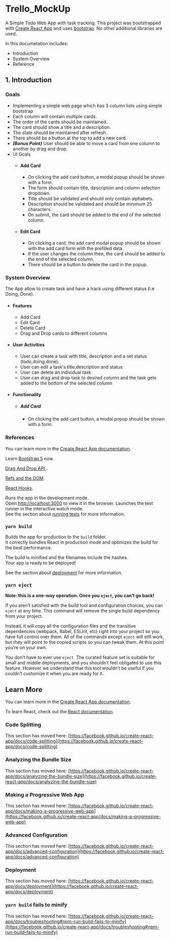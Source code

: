 # Trello_MockUp

A Simple Todo Web App with task tracking.
This project was bootstrapped with [Create React App](https://github.com/facebook/create-react-app) and uses [bootstrap](https://getbootstrap.com/). 
No other additional libraries are used.

In this documetation includes:
* Introduction
* System Overview
* Reference

## 1. Introduction

### Goals
- Implementing a simple web page which has 3 column lists using simple bootstrap 
- Each column will contain multiple cards.
- The order of the cards should be maintained.
- The card should show a title and a description.
- The state should be maintained after refresh.
- There should be a button at the top to add a new card.
- ***(Bonus Point)*** User should be able to move a card from one column to another by drag and drop.
- UI Goals
    - #### Add Card
        - On clicking the add card button, a modal popup should be shown with a form. 
        - The form should contain title, description and column selection dropdown.
        - Title should be validated and should only contain alphabets.
        - Description should be validated and should be minimum 25 characters.
        - On submit, the card should be added to the end of the selected column.
    - #### Edit Card
        - On clicking a card, the add card modal popup should be shown with the add card form with the prefilled data.
        - If the user changes the column then, the card should be added to the end of the selected column.
        - There should be a button to delete the card in the popup.

### System Overview
The App allow to create task and have a track using different status (i.e Doing, Done).

- #### Features
    - Add Card
    - Edit Card
    - Delete Card
    - Drag and Drop cards to different columns
- #### User Activities
    - User can create a task with title, description and a set status (todo,doing,done).
    - User can edit a task's title,description and status 
    - User can delete an individual task
    - User can drag and drop task to desired column and the task gets added to the bottom of the selected column
- #### Functionality
    - ##### Add Card
        - On clicking the add card button, a modal popup should be shown with a form.
### References
You can learn more in the [Create React App documentation](https://facebook.github.io/create-react-app/docs/getting-started).

Learn [Bootstrap 5](https://getbootstrap.com/) now.

[Drag And Drop API ](https://developer.mozilla.org/.en-US/docs/Web/API/HTML_Drag_and_Drop_API).

[Refs and the DOM](https://reactjs.org/docs/refs-and-the-dom.html).

[React Hooks](https://reactjs.org/docs/hooks-intro.html).

Runs the app in the development mode.\
Open [http://localhost:3000](http://localhost:3000) to view it in the browser.
Launches the test runner in the interactive watch mode.\
See the section about [running tests](https://facebook.github.io/create-react-app/docs/running-tests) for more information.

### `yarn build`

Builds the app for production to the `build` folder.\
It correctly bundles React in production mode and optimizes the build for the best performance.

The build is minified and the filenames include the hashes.\
Your app is ready to be deployed!

See the section about [deployment](https://facebook.github.io/create-react-app/docs/deployment) for more information.

### `yarn eject`

**Note: this is a one-way operation. Once you `eject`, you can’t go back!**

If you aren’t satisfied with the build tool and configuration choices, you can `eject` at any time. This command will remove the single build dependency from your project.

Instead, it will copy all the configuration files and the transitive dependencies (webpack, Babel, ESLint, etc) right into your project so you have full control over them. All of the commands except `eject` will still work, but they will point to the copied scripts so you can tweak them. At this point you’re on your own.

You don’t have to ever use `eject`. The curated feature set is suitable for small and middle deployments, and you shouldn’t feel obligated to use this feature. However we understand that this tool wouldn’t be useful if you couldn’t customize it when you are ready for it.

## Learn More

You can learn more in the [Create React App documentation](https://facebook.github.io/create-react-app/docs/getting-started).

To learn React, check out the [React documentation](https://reactjs.org/).

### Code Splitting

This section has moved here: [https://facebook.github.io/create-react-app/docs/code-splitting](https://facebook.github.io/create-react-app/docs/code-splitting)

### Analyzing the Bundle Size

This section has moved here: [https://facebook.github.io/create-react-app/docs/analyzing-the-bundle-size](https://facebook.github.io/create-react-app/docs/analyzing-the-bundle-size)

### Making a Progressive Web App

This section has moved here: [https://facebook.github.io/create-react-app/docs/making-a-progressive-web-app](https://facebook.github.io/create-react-app/docs/making-a-progressive-web-app)

### Advanced Configuration

This section has moved here: [https://facebook.github.io/create-react-app/docs/advanced-configuration](https://facebook.github.io/create-react-app/docs/advanced-configuration)

### Deployment

This section has moved here: [https://facebook.github.io/create-react-app/docs/deployment](https://facebook.github.io/create-react-app/docs/deployment)

### `yarn build` fails to minify

This section has moved here: [https://facebook.github.io/create-react-app/docs/troubleshooting#npm-run-build-fails-to-minify](https://facebook.github.io/create-react-app/docs/troubleshooting#npm-run-build-fails-to-minify)
